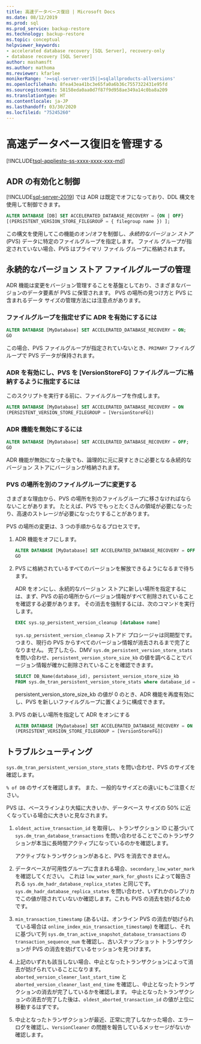 ```yaml
---
title: 高速データベース復旧 | Microsoft Docs
ms.date: 08/12/2019
ms.prod: sql
ms.prod_service: backup-restore
ms.technology: backup-restore
ms.topic: conceptual
helpviewer_keywords:
- accelerated database recovery [SQL Server], recovery-only
- database recovery [SQL Server]
author: mashamsft
ms.author: mathoma
ms.reviewer: kfarlee
monikerRange: '>=sql-server-ver15||=sqlallproducts-allversions'
ms.openlocfilehash: 8fea43ea41bc3e65fa0a6b36c7557322431e95fd
ms.sourcegitcommit: 58158eda0aa0d7f87f9d958ae349a14c0ba8a209
ms.translationtype: HT
ms.contentlocale: ja-JP
ms.lasthandoff: 03/30/2020
ms.locfileid: "75245260"
---
```

# <a name="manage-accelerated-database-recovery"></a>高速データベース復旧を管理する

[!INCLUDE[tsql-appliesto-ss-xxxx-xxxx-xxx-md](../includes/tsql-appliesto-ss-xxxx-xxxx-xxx-md.md)]

## <a name="enabling-and-controlling-adr"></a>ADR の有効化と制御

[!INCLUDE[sql-server-2019](../includes/sssqlv15-md.md)] では ADR は既定でオフになっており、DDL 構文を使用して制御できます。
```sql
ALTER DATABASE [DB] SET ACCELERATED_DATABASE_RECOVERY = {ON | OFF}
[(PERSISTENT_VERSION_STORE_FILEGROUP = { filegroup name }) ];

```

この構文を使用してこの機能のオン/オフを制御し、*永続的なバージョン ストア* (PVS) データに特定のファイルグループを指定します。 ファイル グループが指定されていない場合、PVS はプライマリ ファイル グループに格納されます。

## <a name="managing-the-persistent-version-store-filegroup"></a>永続的なバージョン ストア ファイルグループの管理
ADR 機能は変更をバージョン管理することを基盤としており、さまざまなバージョンのデータ要素が PVS に保管されます。
PVS の場所の見つけ方と PVS に含まれるデータ サイズの管理方法には注意点があります。

### <a name="to-enable-adr-without-specifying-a-filegroup"></a>ファイルグループを指定せずに ADR を有効にするには

```sql
ALTER DATABASE [MyDatabase] SET ACCELERATED_DATABASE_RECOVERY = ON;
GO
```

この場合、PVS ファイルグループが指定されていないとき、`PRIMARY` ファイルグループで PVS データが保持されます。

### <a name="to-enable-adr-and-specify-that-the-pvs-should-be-stored-in-the-versionstorefg-filegroup"></a>ADR を有効にし、PVS を [VersionStoreFG] ファイルグループに格納するように指定するには

このスクリプトを実行する前に、ファイルグループを作成します。

```sql
ALTER DATABASE [MyDatabase] SET ACCELERATED_DATABASE_RECOVERY = ON
(PERSISTENT_VERSION_STORE_FILEGROUP = [VersionStoreFG])
```

### <a name="to-disable-the-adr-feature"></a>ADR 機能を無効にするには

```sql
ALTER DATABASE [MyDatabase] SET ACCELERATED_DATABASE_RECOVERY = OFF;
GO
```

ADR 機能が無効になった後でも、論理的に元に戻すときに必要となる永続的なバージョン ストアにバージョンが格納されます。

### <a name="change-the-location-of-the-pvs-to-a-different-filegroup"></a>PVS の場所を別のファイルグループに変更する

さまざまな理由から、PVS の場所を別のファイルグループに移さなければならないことがあります。 たとえば、PVS でもっとたくさんの領域が必要になったり、高速のストレージが必要になったりすることがあります。

PVS の場所の変更は、3 つの手順からなるプロセスです。

1. ADR 機能をオフにします。

   ```sql
   ALTER DATABASE [MyDatabase] SET ACCELERATED_DATABASE_RECOVERY = OFF;
   GO
   ```

2. PVS に格納されているすべてのバージョンを解放できるようになるまで待ちます。

   ADR をオンにし、永続的なバージョン ストアに新しい場所を指定するには、まず、PVS の前の場所からバージョン情報がすべて削除されていることを確認する必要があります。 その消去を強制するには、次のコマンドを実行します。

   ```sql
   EXEC sys.sp_persistent_version_cleanup [database name]
   ```

   `sys.sp_persistent_version_cleanup` ストアド プロシージャは同期型です。つまり、現行の PVS からすべてのバージョン情報が消去されるまで完了となりません。  完了したら、DMV `sys.dm_persistent_version_store_stats` を問い合わせ、`persistent_version_store_size_kb` の値を調べることでバージョン情報が確かに削除されていることを確認できます。

   ```sql
   SELECT DB_Name(database_id), persistent_version_store_size_kb 
   FROM sys.dm_tran_persistent_version_store_stats where database_id = [MyDatabaseID]
   ```

   persistent_version_store_size_kb の値が 0 のとき、ADR 機能を再度有効にし、PVS を新しいファイルグループに置くように構成できます。

1. PVS の新しい場所を指定して ADR をオンにする

   ```sql
   ALTER DATABASE [MyDatabase] SET ACCELERATED_DATABASE_RECOVERY = ON
   (PERSISTENT_VERSION_STORE_FILEGROUP = [VersionStoreFG])
   ```

## <a name="troubleshooting"></a>トラブルシューティング

`sys.dm_tran_persistent_version_store_stats` を問い合わせ、PVS のサイズを確認します。

`% of DB` のサイズを確認します。 また、一般的なサイズとの違いにもご注意ください。

PVS は、ベースラインより大幅に大きいか、データベース サイズの 50% に近くなっている場合に大きいと見なされます。 

1. `oldest_active_transaction_id` を取得し、トランザクション ID に基づいて `sys.dm_tran_database_transactions` を問い合わせることでこのトランザクションが本当に長時間アクティブになっているのかを確認します。

   アクティブなトランザクションがあると、PVS を消去できません。

1. データベースが可用性グループに含まれる場合、`secondary_low_water_mark` を確認してください。 これは `low_water_mark_for_ghosts` によって報告される `sys.dm_hadr_database_replica_states` と同じです。 `sys.dm_hadr_database_replica_states` を問い合わせ、いずれかのレプリカでこの値が隠されていないか確認します。これも PVS の消去を妨げるためです。
1. `min_transaction_timestamp` (あるいは、オンライン PVS の消去が妨げられている場合は `online_index_min_transaction_timestamp`) を確認し、それに基づいて列 `sys.dm_tran_active_snapshot_database_transactions` の `transaction_sequence_num` を確認し、古いスナップショット トランザクションが PVS の消去を妨げているセッションを見つけます。
1. 上記のいずれも該当しない場合、中止となったトランザクションによって消去が妨げられていることになります。 `aborted_version_cleaner_last_start_time` と `aborted_version_cleaner_last_end_time` を確認し、中止となったトランザクションの消去が完了しているかを確認します。 中止となったトランザクションの消去が完了した後は、`oldest_aborted_transaction_id` の値が上位に移動するはずです。
1. 中止となったトランザクションが最近、正常に完了しなかった場合、エラー ログを確認し、`VersionCleaner` の問題を報告しているメッセージがないか確認します。
